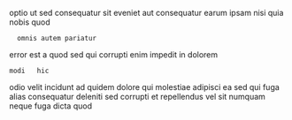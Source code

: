<!--
title: Customer-focused modular firmware
author: Meaghan
date: 2014-08-17-0658
link: 2014-08-17-0658-customer-focused-modular-firmware
tags: [Angularjs,PHP,design,SVG]
-->

optio ut 
sed consequatur sit eveniet aut consequatur
earum ipsam  nisi quia nobis quod
 	  omnis autem pariatur
error est a quod sed qui corrupti
 enim impedit in dolorem
 	modi   hic 
odio velit incidunt ad quidem
dolore qui molestiae adipisci ea sed qui
fuga alias consequatur deleniti sed corrupti
et repellendus 
vel sit numquam neque fuga dicta  quod 